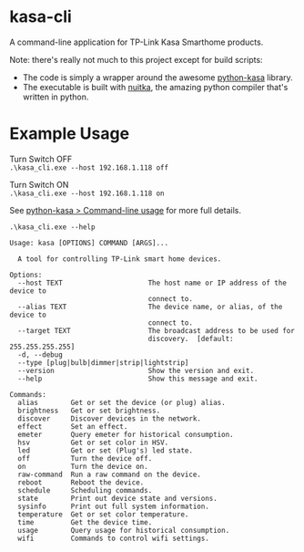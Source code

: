 # kasa-cli
 A command-line application for TP-Link Kasa Smarthome products.

 Note: there's really not much to this project except for build scripts:

 - The code is simply a wrapper around the awesome [python-kasa](https://github.com/python-kasa/python-kasa) library.
 - The executable is built with [nuitka](https://github.com/Nuitka/Nuitka), the amazing python compiler that's written in python.
 
# Example Usage
Turn Switch OFF  
`.\kasa_cli.exe --host 192.168.1.118 off`

Turn Switch ON  
`.\kasa_cli.exe --host 192.168.1.118 on`  

See [python-kasa > Command-line usage](https://python-kasa.readthedocs.io/en/latest/cli.html) for more full details.

`.\kasa_cli.exe --help`

```
Usage: kasa [OPTIONS] COMMAND [ARGS]...

  A tool for controlling TP-Link smart home devices.

Options:
  --host TEXT                     The host name or IP address of the device to
                                  connect to.
  --alias TEXT                    The device name, or alias, of the device to
                                  connect to.
  --target TEXT                   The broadcast address to be used for
                                  discovery.  [default: 255.255.255.255]
  -d, --debug
  --type [plug|bulb|dimmer|strip|lightstrip]
  --version                       Show the version and exit.
  --help                          Show this message and exit.

Commands:
  alias        Get or set the device (or plug) alias.
  brightness   Get or set brightness.
  discover     Discover devices in the network.
  effect       Set an effect.
  emeter       Query emeter for historical consumption.
  hsv          Get or set color in HSV.
  led          Get or set (Plug's) led state.
  off          Turn the device off.
  on           Turn the device on.
  raw-command  Run a raw command on the device.
  reboot       Reboot the device.
  schedule     Scheduling commands.
  state        Print out device state and versions.
  sysinfo      Print out full system information.
  temperature  Get or set color temperature.
  time         Get the device time.
  usage        Query usage for historical consumption.
  wifi         Commands to control wifi settings.
  ```
